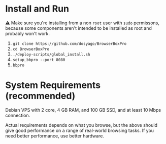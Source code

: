 # Install and Run

:warning: Make sure you're installing from a non `root` user with `sudo` permissons, because some components aren't intended to be installed as root and probably won't work.

1. `git clone https://github.com/dosyago/BrowserBoxPro`
2. `cd BrowserBoxPro`
3. `./deploy-scripts/global_install.sh`
4. `setup_bbpro --port 8080`
5. `bbpro`

# System Requirements (recommended)

Debian VPS with 2 core, 4 GB RAM, and 100 GB SSD, and at least 10 Mbps connection.

Actual requirements depends on what you browse, but the above should give good performance on a range of real-world browsing tasks. If you need better performance, use better hardware.


